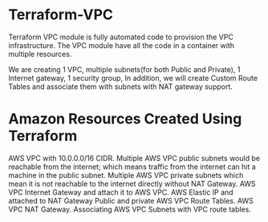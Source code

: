 # Terraform-VPC
Terraform VPC module is fully automated code to provision the VPC infrastructure. The VPC module have all the code in a container with multiple resources.


We are creating 1 VPC, multiple subnets(for both Public and Private), 1 Internet gateway, 1 security group, In addition, we will create Custom Route Tables and associate them with subnets with NAT gateway support.


# Amazon Resources Created Using Terraform
AWS VPC with 10.0.0.0/16 CIDR.
Multiple AWS VPC public subnets would be reachable from the internet; which means traffic from the internet can hit a machine in the public subnet.
Multiple AWS VPC private subnets which mean it is not reachable to the internet directly without NAT Gateway.
AWS VPC Internet Gateway and attach it to AWS VPC.
AWS Elastic IP and attached to NAT Gateway
Public and private AWS VPC Route Tables.
AWS VPC NAT Gateway.
Associating AWS VPC Subnets with VPC route tables.
